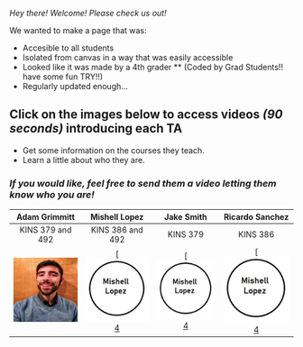 
_Hey there! Welcome! Please check us out!_

We wanted to make a page that was:
* Accesible to all students 
* Isolated from canvas in a way that was easily accessible
* Looked like it was made by a 4th grader 
** (Coded by Grad Students!! have some fun TRY!!) 
* Regularly updated enough...

## Click on the images below to access videos _(90 seconds)_ introducing each TA
  - Get some information on the courses they teach.
  - Learn a little about who they are. 

### _If you would like, feel free to send them a video letting them know who you are!_ 

[1]:  profiles/IMG_20190210_164227-01.jpg 
[2]:  https://www.youtube.com/watch?v=4nII6BugOss 
[3]:  profiles/Mishell.jpg
[4]:  https://digitalcommons.humboldt.edu/ideafest_posters/288/

| Adam Grimmitt | Mishell Lopez | Jake Smith | Ricardo Sanchez | 
| :-:           | :-:           | :-:        |  :-:            |
| KINS 379 and 492 | KINS 386 and 492 | KINS 379 | KINS 386    |
| [![Youtube][1]][2]|[![Research][3][4]|[![Research][3][4]|[![Research][3][4]|

